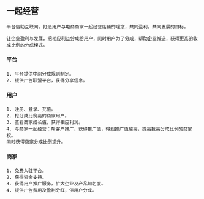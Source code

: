 ## 一起经营


```
平台借助互联网，打造用户与电商商家一起经营店铺的理念，共同盈利，共同发展的目标。

让企业盈利与发展，把相应利益分成给用户，同时用户为了分成，帮助企业推送，获得更高的收成比例的分成模式。

```



#### 平台


```
1. 平台提供中间分成规则制定。
2. 提供广告联盟平台，获得分享信息。
```
#### 用户

```
1. 注册、登录、充值。
2. 抢分成比例高的商家用户。
3. 查看商家成长值，获得相应利润。
4. 与商家一起经营：帮客户推广，获得推广值，得到推广值越高，提高抢高分成比例的商家权。
同时获得商家分成比例提升。

```

#### 商家

```
1. 免费入驻平台。
2. 获得资金支持。
3. 获得用户推广服务，扩大企业及产品知名度。
4. 提供广告费用及盈利分红，供用户分成。
```



